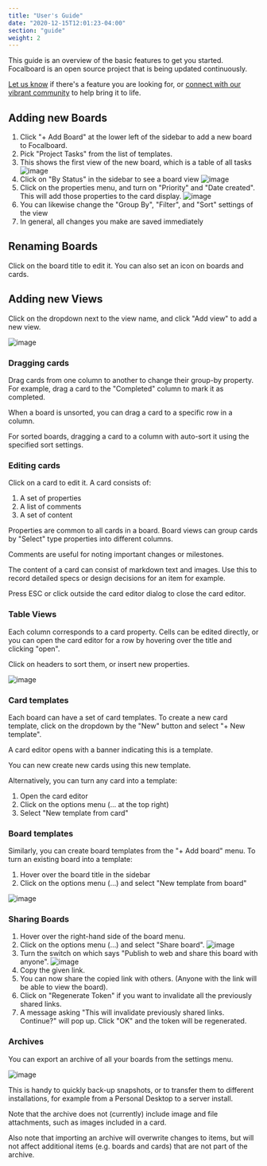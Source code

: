 ```yaml
---
title: "User's Guide"
date: "2020-12-15T12:01:23-04:00"
section: "guide"
weight: 2
---
```


This guide is an overview of the basic features to get you started. Focalboard is an open source project that is being updated continuously.

[Let us know](/feedback/) if there's a feature you are looking for, or [connect with our vibrant community](/contribute/getting-started/) to help bring it to life.

## Adding new Boards

1. Click "+ Add Board" at the lower left of the sidebar to add a new board to Focalboard.
2. Pick "Project Tasks" from the list of templates.
3. This shows the first view of the new board, which is a table of all tasks
![image](./all%20tasks.png)
4. Click on "By Status" in the sidebar to see a board view
![image](./by%20status.png)
5. Click on the properties menu, and turn on "Priority" and "Date created". This will add those properties to the card display.
![image](./by%20status%20properties.png)
6. You can likewise change the "Group By", "Filter", and "Sort" settings of the view
7. In general, all changes you make are saved immediately

## Renaming Boards

Click on the board title to edit it. You can also set an icon on boards and cards.

## Adding new Views

Click on the dropdown next to the view name, and click "Add view" to add a new view.

![image](./add%20view.png)

### Dragging cards

Drag cards from one column to another to change their group-by property. For example, drag a card to the "Completed" column to mark it as completed.

When a board is unsorted, you can drag a card to a specific row in a column.

For sorted boards, dragging a card to a column with auto-sort it using the specified sort settings.

### Editing cards

Click on a card to edit it. A card consists of:
1. A set of properties
2. A list of comments
3. A set of content

Properties are common to all cards in a board. Board views can group cards by "Select" type properties into different columns.

Comments are useful for noting important changes or milestones.

The content of a card can consist of markdown text and images. Use this to record detailed specs or design decisions for an item for example.

Press ESC or click outside the card editor dialog to close the card editor.

### Table Views

Each column corresponds to a card property. Cells can be edited directly, or you can open the card editor for a row by hovering over the title and clicking "open".

Click on headers to sort them, or insert new properties.

![image](./table%20header%20menu.png)

### Card templates

Each board can have a set of card templates. To create a new card template, click on the dropdown by the "New" button and select "+ New template".

A card editor opens with a banner indicating this is a template.

You can new create new cards using this new template.

Alternatively, you can turn any card into a template:
1. Open the card editor
2. Click on the options menu (... at the top right)
3. Select "New template from card"

### Board templates

Similarly, you can create board templates from the "+ Add board" menu. To turn an existing board into a template:
1. Hover over the board title in the sidebar
2. Click on the options menu (...) and select "New template from board"

![image](./board%20sidebar%20menu.png)

### Sharing Boards

1. Hover over the right-hand side of the board menu.
2. Click on the options menu (…) and select "Share board".
![image](./share%20board.png)
3. Turn the switch on which says "Publish to web and share this board with anyone".
![image](./share%20board%20menu.png)
4. Copy the given link.
5. You can now share the copied link with others. (Anyone with the link will be able to view the board).
6. Click on "Regenerate Token" if you want to invalidate all the previously shared links.
7. A message asking "This will invalidate previously shared links. Continue?" will pop up. Click "OK" and the token will be regenerated.

### Archives

You can export an archive of all your boards from the settings menu.

![image](./settings%20menu.png)

This is handy to quickly back-up snapshots, or to transfer them to different installations, for example from a Personal Desktop to a server install.

Note that the archive does not (currently) include image and file attachments, such as images included in a card.

Also note that importing an archive will overwrite changes to items, but will not affect additional items (e.g. boards and cards) that are not part of the archive.